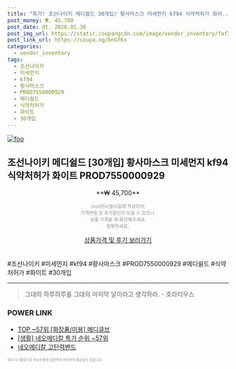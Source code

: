 ```yaml
--- 
title: "특가! 조선나이키 메디쉴드 30개입/ 황사마스크 미세먼지 kf94 식약처허가 화이..." 
post_money: ₩. 45,700 
post_date: dt. 2020.01.30 
post_img_url: https://static.coupangcdn.com/image/vendor_inventory/faf2/e60cea868b7ae30b531c56014e255167e734a84b6a23f8366006e0c6181c.jpg 
post_link_url: https://coupa.ng/bnGfKx 
categories: 
  - vendor_inventory 
tags: 
  - 조선나이키 
  - 미세먼지 
  - kf94 
  - 황사마스크 
  - PROD7550000929 
  - 메디쉴드 
  - 식약처허가 
  - 화이트 
  - 30개입 
--- 
```

[![foo](https://static.coupangcdn.com/image/vendor_inventory/faf2/e60cea868b7ae30b531c56014e255167e734a84b6a23f8366006e0c6181c.jpg)](https://coupa.ng/bnGfKx) 

## 조선나이키 메디쉴드 [30개입] 황사마스크 미세먼지 kf94 식약처허가 화이트 PROD7550000929 
<p style="text-align: center;">**₩ 45,700**</p> 
<p style="text-align: center;"><span style="color: #898c8f; font-family: Georgia,Times,serif; font-size: 0.75em;">2020년01월30일에 작성되어, <br>가격변동 및 추가할인이 있을 수 있으니,<br> 상품 가격을 꼭!확인해주세요.<br>행복하세요~</span> 
</p>	 
<div markdown="0" style="text-align: center;"><a href="https://coupa.ng/bnGfKx" class="btn btn--success">상품가격 및 후기 보러가기</a></div> 
<br><br> 
  #조선나이키 #미세먼지 #kf94 #황사마스크 #PROD7550000929 #메디쉴드 #식약처허가 #화이트 #30개입 
<hr> 

> 그대의 하루하루를 그대의 마지막 날이라고 생각하라. - 호라티우스 


### POWER LINK

* <a href="https://blog.naver.com/fasyy4321/221781806487" target="_blank"> TOP ~57위 [화장품/미용] 메디큐브</a>
* <a href="https://blog.naver.com/sakai111/221786156838" target="_blank"> [생활] 네오메디칼 특가 순위 ~57위</a>
* <a href="https://blog.naver.com/santokki14/221786253192" target="_blank">네오메디칼 고탄력밴드</a>

<span style="color: #898c8f; font-family: Georgia,Times,serif; font-size: 0.55em;">파트너스활동으로 작성자에게 일정액의 커미션이 제공될수 있습니다.</span> 
